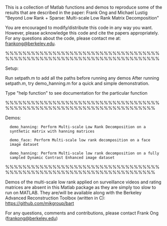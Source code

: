 This is a collection of Matlab functions and demos to reproduce some of
the results that are described in the paper:
Frank Ong and Michael Lustig
"Beyond Low Rank + Sparse: Multi-scale Low Rank Matrix Decomposition"

You are encouraged to modify/distribute this code in any way you want. 
However, please acknowledge this code and cite the papers appropriately. 
For any questions about the code, please contact me at:
frankong@berkeley.edu. 


%%%%%%%%%%%%%%%%%%%%%%%%%%%%%%%%%%%%%%%%%%%%%%%%%%%%%%%%%%%%%%%%%%%%%%%%

Setup:

Run setpath.m to add all the paths before running any demos
After running setpath.m, try demo_hanning.m for a quick and
simple demonstration.

Type "help function" to see documentation for the particular function


%%%%%%%%%%%%%%%%%%%%%%%%%%%%%%%%%%%%%%%%%%%%%%%%%%%%%%%%%%%%%%%%%%%%%%%

Demos:

      demo_hanning: Perform Multi-scale Low Rank Decomposition on a
      synthetic matrix with hanning matrices

      demo_face: Perform Multi-scale low rank decomposition on a face
      image dataset

      demo_hanning: Perform Multi-scale low rank decomposition on a fully
      sampled Dynamic Contrast Enhanced image dataset

%%%%%%%%%%%%%%%%%%%%%%%%%%%%%%%%%%%%%%%%%%%%%%%%%%%%%%%%%%%%%%%%%%%%%%%

Demos of the multi-scale low rank applied on surveillance videos and
rating matrices are absent in this Matlab package as they are simply too
slow to run on MATLAB. They are/will be available along with the
Berkeley Advanced Reconstruction Toolbox (written in C):
     https://github.com/mikgroup/bart

For any questions, comments and contributions, please contact
Frank Ong (frankong@berkeley.edu)



